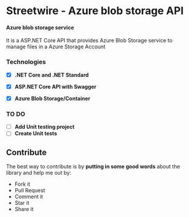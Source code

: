 # Streetwire - Azure blob storage API
#### Azure blob storage service
It is a ASP.NET Core API that provides Azure Blob Storage service to manage files in a Azure Storage Account

### Technologies
- [X] **.NET Core and .NET Standard**
- [X] **ASP.NET Core API with Swagger**
- [X] **Azure Blob Storage/Container**


### TO DO
- [ ] **Add Unit testing project**
- [ ] **Create Unit tests**

## Contribute
The best way to contribute is by **putting in some good words** about the library and help me out by:

 - Fork it
 - Pull Request
 - Comment it
 - Star it
 - Share it
